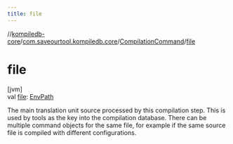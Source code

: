 ```yaml
---
title: file
---
```

//[kompiledb-core](../../../index.html)/[com.saveourtool.kompiledb.core](../index.html)/[CompilationCommand](index.html)/[file](file.html)



# file



[jvm]\
val [file](file.html): [EnvPath](../-env-path/index.html)



The main translation unit source processed by this compilation step. This is used by tools as the key into the compilation database. There can be multiple command objects for the same file, for example if the same source file is compiled with different configurations.




